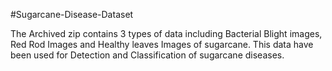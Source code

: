 #Sugarcane-Disease-Dataset

The Archived zip contains 3 types of data including Bacterial Blight images, Red Rod Images and Healthy leaves Images of sugarcane. This data have been used for Detection and Classification of sugarcane diseases.

